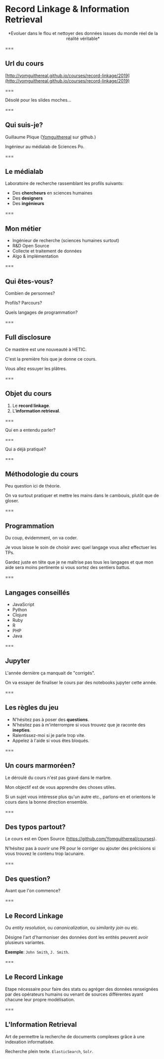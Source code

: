 # Record Linkage & Information Retrieval

<p align="center">
  *Evoluer dans le flou et nettoyer des données issues du monde réel de la réalité véritable*
</p>

===

## Url du cours

[http://yomguithereal.github.io/courses/record-linkage/2019](http://yomguithereal.github.io/courses/record-linkage/2019)

===

Désolé pour les slides moches...

===

## Qui suis-je?

Guillaume Plique ([Yomguithereal](https://github.com/Yomguithereal) sur github.)

Ingénieur au médialab de Sciences Po.

===

<!-- .slide: data-background="img/medialab.jpg" reversed="true" -->

## Le médialab

Laboratoire de recherche rassemblant les profils suivants:

* Des **chercheurs** en sciences humaines
* Des **designers**
* Des **ingénieurs**

===

## Mon métier

* Ingénieur de recherche (sciences humaines surtout)
* R&D Open Source
* Collecte et traitement de données
* Algo & implémentation

===

## Qui êtes-vous?

Combien de personnes?

Profils? Parcours?

Quels langages de programmation?

===

## Full disclosure

Ce mastère est une nouveauté à HETIC.

C'est la première fois que je donne ce cours.

Vous allez essuyer les plâtres.

===

## Objet du cours

1. Le **record linkage**.
2. L'**information retrieval**.

===

Qui en a entendu parler?

===

Qui a déjà pratiqué?

===

## Méthodologie du cours

Peu question ici de théorie.

On va surtout pratiquer et mettre les mains dans le cambouis, plutôt que de gloser.

===

## Programmation

Du coup, évidemment, on va coder.

Je vous laisse le soin de choisir avec quel langage vous allez effectuer les TPs.

Gardez juste en tête que je ne maîtrise pas tous les langages et que mon aide sera moins pertinente si vous sortez des sentiers battus.

===

## Langages conseillés

* JavaScript
* Python
* Clojure
* Ruby
* R
* PHP
* Java

===

## Jupyter

L'année dernière ça manquait de "corrigés".

On va essayer de finaliser le cours par des notebooks jupyter cette année.

===

## Les règles du jeu

* N'hésitez pas à poser des **questions**.
* N'hésitez pas à m'interrompre si vous trouvez que je raconte des **inepties**.
* Ralentissez-moi si je parle trop vite.
* Appelez à l'aide si vous êtes bloqués.

===

## Un cours marmoréen?

Le déroulé du cours n'est pas gravé dans le marbre.

Mon objectif est de vous apprendre des choses utiles.

Si un sujet vous intéresse plus qu'un autre etc., parlons-en et orientons le cours dans la bonne direction ensemble.

===

## Des typos partout?

Le cours est en Open Source (https://github.com/Yomguithereal/courses).

N'hésitez pas à ouvrir une PR pour le corriger ou ajouter des précisions si vous trouvez le contenu trop lacunaire.

===

## Des question?

Avant que l'on commence?

===

## Le Record Linkage

Ou *entity resolution*, ou *canonicalization*, ou *similarity join* ou etc.

Désigne l'art d'harmoniser des données dont les entités peuvent avoir plusieurs variantes.

**Exemple**: `John Smith`, `J. Smith`.

===

## Le Record Linkage

Etape nécessaire pour faire des stats ou agréger des données renseignées par des opérateurs humains ou venant de sources différentes ayant chacune leur propre modélisation.

===

## L'Information Retrieval

Art de permettre la recherche de documents complexes grâce à une indexation informatisée.

Recherche plein texte. `ElasticSearch`, `Solr`.
